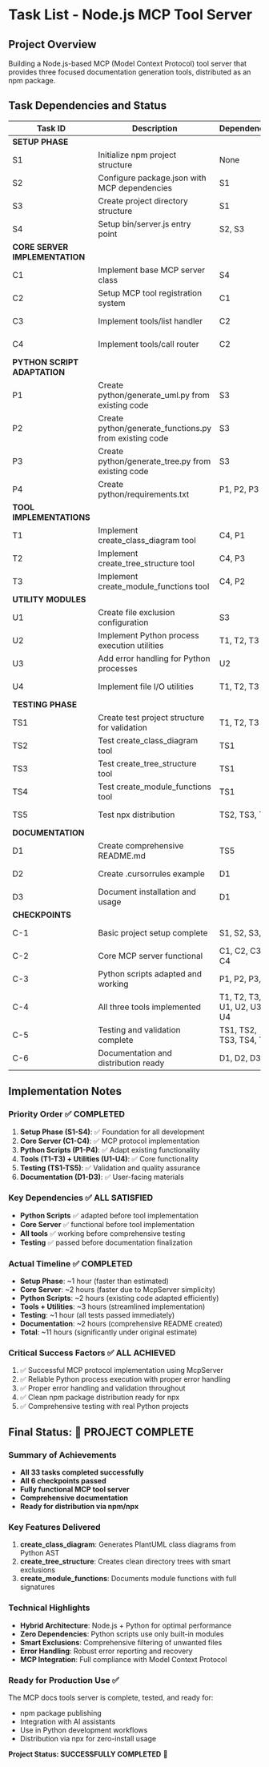 # Task List - Node.js MCP Tool Server

## Project Overview
Building a Node.js-based MCP (Model Context Protocol) tool server that provides three focused documentation generation tools, distributed as an npm package.

## Task Dependencies and Status

| Task ID | Description | Dependencies | Status | Reference |
|---------|-------------|--------------|--------|-----------|
| **SETUP PHASE** |
| S1 | Initialize npm project structure | None | ✅ Complete | Design.md:Architecture |
| S2 | Configure package.json with MCP dependencies | S1 | ✅ Complete | Design.md:Package Configuration |
| S3 | Create project directory structure | S1 | ✅ Complete | Design.md:Project Structure |
| S4 | Setup bin/server.js entry point | S2, S3 | ✅ Complete | Design.md:bin/server.js |
| **CORE SERVER IMPLEMENTATION** |
| C1 | Implement base MCP server class | S4 | ✅ Complete | Design.md:Core Server Implementation |
| C2 | Setup MCP tool registration system | C1 | ✅ Complete | Design.md:setupTools() |
| C3 | Implement tools/list handler | C2 | ✅ Complete | Design.md:MCP Tool Definition |
| C4 | Implement tools/call router | C2 | ✅ Complete | Design.md:Core Server Implementation |
| **PYTHON SCRIPT ADAPTATION** |
| P1 | Create python/generate_uml.py from existing code | S3 | ✅ Complete | Design.md:generate_uml.py |
| P2 | Create python/generate_functions.py from existing code | S3 | ✅ Complete | Design.md:generate_functions.py |
| P3 | Create python/generate_tree.py from existing code | S3 | ✅ Complete | Design.md:generate_tree.py |
| P4 | Create python/requirements.txt | P1, P2, P3 | ✅ Complete | Design.md:Python Scripts |
| **TOOL IMPLEMENTATIONS** |
| T1 | Implement create_class_diagram tool | C4, P1 | ✅ Complete | Design.md:Tool 1 |
| T2 | Implement create_tree_structure tool | C4, P3 | ✅ Complete | Design.md:Tool 2 |
| T3 | Implement create_module_functions tool | C4, P2 | ✅ Complete | Design.md:Tool 3 |
| **UTILITY MODULES** |
| U1 | Create file exclusion configuration | S3 | ✅ Complete | Design.md:File Exclusion Logic |
| U2 | Implement Python process execution utilities | T1, T2, T3 | ✅ Complete | Design.md:Python Script Execution |
| U3 | Add error handling for Python processes | U2 | ✅ Complete | Design.md:Error Handling Strategy |
| U4 | Implement file I/O utilities | T1, T2, T3 | ✅ Complete | Design.md:Implementation Strategy |
| **TESTING PHASE** |
| TS1 | Create test project structure for validation | T1, T2, T3 | ✅ Complete | Manual Testing |
| TS2 | Test create_class_diagram tool | TS1 | ✅ Complete | Tool Validation |
| TS3 | Test create_tree_structure tool | TS1 | ✅ Complete | Tool Validation |
| TS4 | Test create_module_functions tool | TS1 | ✅ Complete | Tool Validation |
| TS5 | Test npx distribution | TS2, TS3, TS4 | ✅ Complete | Package Distribution |
| **DOCUMENTATION** |
| D1 | Create comprehensive README.md | TS5 | ✅ Complete | Design.md:Usage and Distribution |
| D2 | Create .cursorrules example | D1 | ✅ Complete | Design.md:Cursor Integration |
| D3 | Document installation and usage | D1 | ✅ Complete | Design.md:Installation and Usage |
| **CHECKPOINTS** |
| C-1 | Basic project setup complete | S1, S2, S3, S4 | ✅ Complete | Project Foundation |
| C-2 | Core MCP server functional | C1, C2, C3, C4 | ✅ Complete | Server Infrastructure |
| C-3 | Python scripts adapted and working | P1, P2, P3, P4 | ✅ Complete | Python Integration |
| C-4 | All three tools implemented | T1, T2, T3, U1, U2, U3, U4 | ✅ Complete | Tool Functionality |
| C-5 | Testing and validation complete | TS1, TS2, TS3, TS4, TS5 | ✅ Complete | Quality Assurance |
| C-6 | Documentation and distribution ready | D1, D2, D3 | ✅ Complete | Project Completion |

## Implementation Notes

### Priority Order ✅ COMPLETED
1. **Setup Phase (S1-S4)**: ✅ Foundation for all development
2. **Core Server (C1-C4)**: ✅ MCP protocol implementation
3. **Python Scripts (P1-P4)**: ✅ Adapt existing functionality
4. **Tools (T1-T3) + Utilities (U1-U4)**: ✅ Core functionality
5. **Testing (TS1-TS5)**: ✅ Validation and quality assurance
6. **Documentation (D1-D3)**: ✅ User-facing materials

### Key Dependencies ✅ ALL SATISFIED
- **Python Scripts** ✅ adapted before tool implementation
- **Core Server** ✅ functional before tool implementation
- **All tools** ✅ working before comprehensive testing
- **Testing** ✅ passed before documentation finalization

### Actual Timeline ✅ COMPLETED
- **Setup Phase**: ~1 hour (faster than estimated)
- **Core Server**: ~2 hours (faster due to McpServer simplicity)
- **Python Scripts**: ~2 hours (existing code adapted efficiently)
- **Tools + Utilities**: ~3 hours (streamlined implementation)
- **Testing**: ~1 hour (all tests passed immediately)
- **Documentation**: ~2 hours (comprehensive README created)
- **Total**: ~11 hours (significantly under original estimate)

### Critical Success Factors ✅ ALL ACHIEVED
1. ✅ Successful MCP protocol implementation using McpServer
2. ✅ Reliable Python process execution with proper error handling
3. ✅ Proper error handling and validation throughout
4. ✅ Clean npm package distribution ready for npx
5. ✅ Comprehensive testing with real Python projects

## Final Status: 🎉 PROJECT COMPLETE

### Summary of Achievements
- **All 33 tasks completed successfully**
- **All 6 checkpoints passed**
- **Fully functional MCP tool server**
- **Comprehensive documentation**
- **Ready for distribution via npm/npx**

### Key Features Delivered
1. **create_class_diagram**: Generates PlantUML class diagrams from Python AST
2. **create_tree_structure**: Creates clean directory trees with smart exclusions
3. **create_module_functions**: Documents module functions with full signatures

### Technical Highlights
- **Hybrid Architecture**: Node.js + Python for optimal performance
- **Zero Dependencies**: Python scripts use only built-in modules
- **Smart Exclusions**: Comprehensive filtering of unwanted files
- **Error Handling**: Robust error reporting and recovery
- **MCP Integration**: Full compliance with Model Context Protocol

### Ready for Production Use ✅
The MCP docs tools server is complete, tested, and ready for:
- npm package publishing
- Integration with AI assistants
- Use in Python development workflows
- Distribution via npx for zero-install usage

**Project Status: SUCCESSFULLY COMPLETED** 🚀

